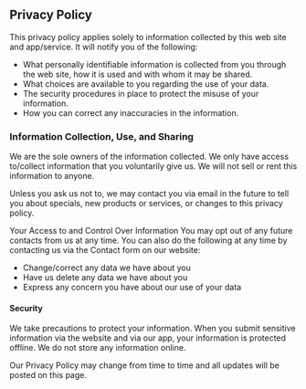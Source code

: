## Privacy Policy

This privacy policy applies solely to information collected by this web site and app/service. It will notify you of the following:

- What personally identifiable information is collected from you through the web site, how it is used and with whom it may be shared.
- What choices are available to you regarding the use of your data.
- The security procedures in place to protect the misuse of your information.
- How you can correct any inaccuracies in the information.

### Information Collection, Use, and Sharing

We are the sole owners of the information collected. We only have access to/collect information that you voluntarily give us. We will not sell or rent this information to anyone.

Unless you ask us not to, we may contact you via email in the future to tell you about specials, new products or services, or changes to this privacy policy.

Your Access to and Control Over Information
You may opt out of any future contacts from us at any time.
You can also do the following at any time by contacting us via the Contact form on our website:

- Change/correct any data we have about you
- Have us delete any data we have about you
- Express any concern you have about our use of your data

#### Security
We take precautions to protect your information. When you submit sensitive information via the website and via our app, your information is protected offline. We do not store any information online.

Our Privacy Policy may change from time to time and all updates will be posted on this page.

